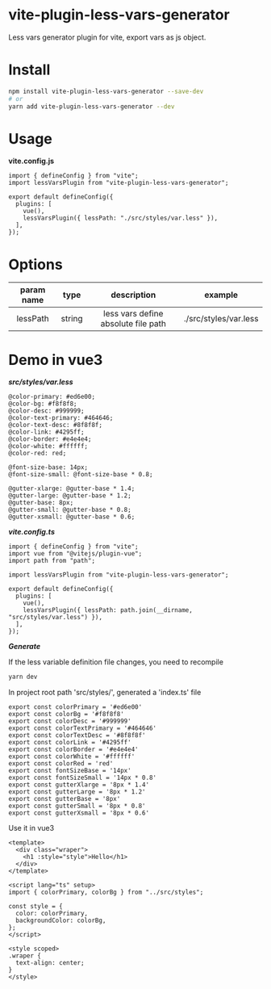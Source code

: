 # vite-plugin-less-vars-generator
Less vars generator plugin for vite, export vars as js object.

# Install
```sh
npm install vite-plugin-less-vars-generator --save-dev
# or
yarn add vite-plugin-less-vars-generator --dev
```

# Usage
**vite.config.js**
```
import { defineConfig } from "vite";
import lessVarsPlugin from "vite-plugin-less-vars-generator";

export default defineConfig({
  plugins: [
    vue(),
    lessVarsPlugin({ lessPath: "./src/styles/var.less" }),
  ],
});

```

# Options
| param name | type | description | example |
| :--------: |:---: | :----------:| :------:|
| lessPath | string | less vars define absolute file path | ./src/styles/var.less |

# Demo in vue3
***src/styles/var.less***
```
@color-primary: #ed6e00;
@color-bg: #f8f8f8;
@color-desc: #999999;
@color-text-primary: #464646;
@color-text-desc: #8f8f8f;
@color-link: #4295ff;
@color-border: #e4e4e4;
@color-white: #ffffff;
@color-red: red;

@font-size-base: 14px;
@font-size-small: @font-size-base * 0.8;

@gutter-xlarge: @gutter-base * 1.4;
@gutter-large: @gutter-base * 1.2;
@gutter-base: 8px;
@gutter-small: @gutter-base * 0.8;
@gutter-xsmall: @gutter-base * 0.6;
```
***vite.config.ts***
```
import { defineConfig } from "vite";
import vue from "@vitejs/plugin-vue";
import path from "path";

import lessVarsPlugin from "vite-plugin-less-vars-generator";

export default defineConfig({
  plugins: [
    vue(),
    lessVarsPlugin({ lessPath: path.join(__dirname, "src/styles/var.less") }),
  ],
});

```
***Generate***

If the less variable definition file changes, you need to recompile
```sh
yarn dev
```
In project root path 'src/styles/', generated a 'index.ts' file
```
export const colorPrimary = '#ed6e00'
export const colorBg = '#f8f8f8'
export const colorDesc = '#999999'
export const colorTextPrimary = '#464646'
export const colorTextDesc = '#8f8f8f'
export const colorLink = '#4295ff'
export const colorBorder = '#e4e4e4'
export const colorWhite = '#ffffff'
export const colorRed = 'red'
export const fontSizeBase = '14px'
export const fontSizeSmall = '14px * 0.8'
export const gutterXlarge = '8px * 1.4'
export const gutterLarge = '8px * 1.2'
export const gutterBase = '8px'
export const gutterSmall = '8px * 0.8'
export const gutterXsmall = '8px * 0.6'
```
Use it in vue3
```
<template>
  <div class="wraper">
    <h1 :style="style">Hello</h1>
  </div>
</template>

<script lang="ts" setup>
import { colorPrimary, colorBg } from "../src/styles";

const style = {
  color: colorPrimary,
  backgroundColor: colorBg,
};
</script>

<style scoped>
.wraper {
  text-align: center;
}
</style>

```